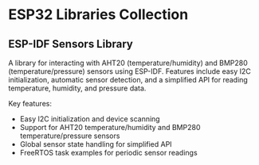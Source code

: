 # ESP32 Libraries Collection

## ESP-IDF Sensors Library

A library for interacting with AHT20 (temperature/humidity) and BMP280 (temperature/pressure) sensors using ESP-IDF. Features include easy I2C initialization, automatic sensor detection, and a simplified API for reading temperature, humidity, and pressure data.

Key features:

- Easy I2C initialization and device scanning
- Support for AHT20 temperature/humidity and BMP280 temperature/pressure sensors
- Global sensor state handling for simplified API
- FreeRTOS task examples for periodic sensor readings
